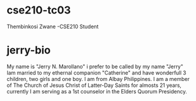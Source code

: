 # cse210-tc03
Thembinkosi Zwane -CSE210 Student

jerry-bio
=======

My name is "Jerry N. Marollano" i prefer to be called by my name "Jerry" Iam married to my ethernal companion "Catherine" and have wonderfull 3 children, two girls and one boy. I am from Albay Philippines. I am a member of The Church of Jesus Christ of Latter-Day Saints for almosts 21 years, currently I am serving as a 1st counselor in the Elders Quorum Presidency.
